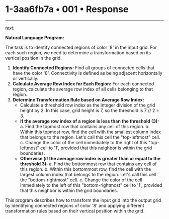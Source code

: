 # 1-3aa6fb7a • 001 • Response

---

*text:*

**Natural Language Program:**

The task is to identify connected regions of color '8' in the input grid. For each such region, we need to determine a transformation based on its vertical position in the grid.

1. **Identify Connected Regions:** Find all groups of connected cells that have the color '8'. Connectivity is defined as being adjacent horizontally or vertically.
2. **Calculate Average Row Index for Each Region:** For each connected region, calculate the average row index of all cells belonging to that region.
3. **Determine Transformation Rule based on Average Row Index:**
    - Calculate a threshold row index as the integer division of the grid height by 2. In this case, grid height is 7, so the threshold is 7 // 2 = 3.
    - **If the average row index of a region is less than the threshold (3):**
        a. Find the topmost row that contains any cell of this region.
        b. Within this topmost row, find the cell with the smallest column index that belongs to the region. Let's call this cell the "top-leftmost" cell.
        c. Change the color of the cell immediately to the right of this "top-leftmost" cell to '1', provided that this neighbor is within the grid boundaries.
    - **Otherwise (if the average row index is greater than or equal to the threshold 3):**
        a. Find the bottommost row that contains any cell of this region.
        b. Within this bottommost row, find the cell with the largest column index that belongs to the region. Let's call this cell the "bottom-rightmost" cell.
        c. Change the color of the cell immediately to the left of this "bottom-rightmost" cell to '1', provided that this neighbor is within the grid boundaries.

This program describes how to transform the input grid into the output grid by identifying connected regions of color '8' and applying different transformation rules based on their vertical position within the grid.
